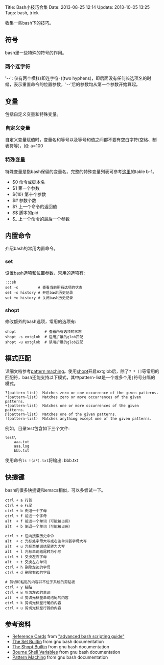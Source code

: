 Title: Bash小技巧合集
Date: 2013-08-25 12:14
Update: 2013-10-05 13:25
Tags: bash, trick

收集一些bash下的技巧。

## 符号

bash里一些特殊的符号的作用。

### 两个连字符

'--': 仅有两个横杠(即连字符`-`)(two hyphens)，即后面没有任何长选项名的时候，表示重置命令的位置参数，'--'后的参数均从第一个参数开始算起。
## 变量

包括自定义变量和特殊变量。
###  自定义变量 

自定义变量赋值时，变量名和等号以及等号和值之间都不要有空白字符(空格、制表符等)，如:
    a=100
### 特殊变量

特殊变量是指bash保留的变量名。完整的特殊变量列表可参考[这里](http://tldp.org/LDP/abs/html/refcards.html)的table b-1。

*  $0 命令或脚本名
*  $1 第一个参数
*  ${10} 第十个参数
*  $# 参数个数
*  $? 上一个命令的返回值
*  $$ 脚本的pid
*  $_ 上一个命令的最后一个参数

## 内置命令

介绍bash的常用内置命令。
### set

设置bash选项和位置参数，常用的选项有:

    :::sh
	set -o         # 查看当前所有选项的状态
	set -o history # 开启bash历史记录
	set +o history # 关闭bash历史记录

### shopt

修改额外的bash选项，常用的选项有:

	shopt             # 查看所有选项的状态
	shopt -s extglob  # 启用扩展的glob匹配
	shopt -u extglob  # 禁用扩展的glob匹配

## 模式匹配

详细文档参考[pattern maching](http://www.gnu.org/software/bash/manual/bash.html#Pattern-Matching)。使用[shopt](#shopt)开启extglob后，除了`? * []`等常用的匹配符，bash还能支持以下模式，其中pattern-list是一个或多个用`|`符号分隔的模式。

	
	?(pattern-list)  Matches zero or one occurrence of the given patterns.
	*(pattern-list)  Matches zero or more occurrences of the given patterns.
	+(pattern-list)  Matches one or more occurrences of the given patterns.
	@(pattern-list)  Matches one of the given patterns.
	!(pattern-list)  Matches anything except one of the given patterns.

例如，目录test包含如下三个文件:
	
	test\
	    aaa.txt
	    aaa.log
	    bbb.txt

使用命令`ls !(a*).txt`将输出:
    bbb.txt

## 快捷键
bash的很多快捷键和emacs相似，可以多尝试一下。

    ctrl + a 行首
    ctrl + e 行尾
    ctrl + b 倒退一个字母
    ctrl + f 前进一个字母
    alt  + f 前进一个单词（可能被占用）
    alt  + b 倒退一个单词（可能被占用）

    ctrl + r 逆向搜索历史命令
    alt  + c 光标处字母大写或右边单词首字母大写
    alt  + u 光标至单词结尾转为大写
    alt  + l 光标单词结尾转为小写
    ctrl + t 交换左右字母
    alt  + t 交换左右单词
    ctrl + h 删除左边的字母
    ctrl + d 删除右边的字母

    # 剪切和粘贴的内容并不位于系统的剪贴板
    ctrl + y 粘贴
    ctrl + w 剪切左边的单词
    alt  + d 剪切光标至单词结尾的内容
    ctrl + k 剪切光标至行尾的内容
    ctrl + u 剪切光标至行首的内容

## 参考资料

*  [Reference Cards](http://tldp.org/LDP/abs/html/refcards.html) from ["advanced bash scripting guide"](http://tldp.org/LDP/abs/html/)
*  [The Set Builtin](http://www.gnu.org/software/bash/manual/bash.html#The-Set-Builtin) from gnu bash documentation
*  [The Shopt Builtin](http://www.gnu.org/software/bash/manual/bash.html#The-Shopt-Builtin) from gnu bash documentation
*  [Bourne Shell Variables](http://www.gnu.org/software/bash/manual/bash.html#Bourne-Shell-Variables) from gnu bash documentation
*  [Pattern Maching](http://www.gnu.org/software/bash/manual/bash.html#Pattern-Matching) from gnu bash documentation

